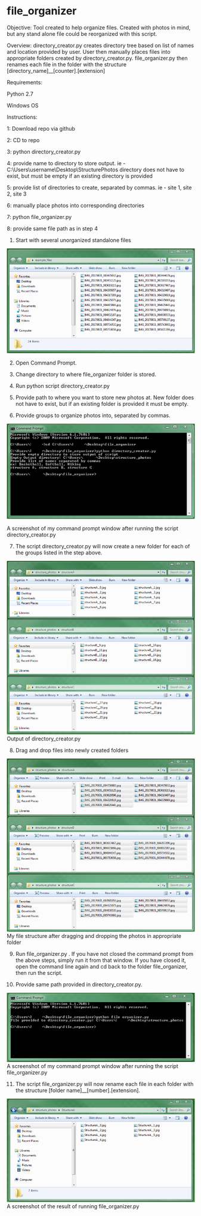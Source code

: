 # file_organizer

Objective:
Tool created to help organize files. Created with photos in mind, but any stand alone file could be reorganized with this script. 

Overview:
directory_creator.py creates directory tree based on list of names and location provided by user. </n>
User then manually places files into appropriate folders created by directory_creator.py. </n>
file_organizer.py then renames each file in the folder with the structure [directory_name]__[counter].[extension]


Requirements:

Python 2.7

Windows OS 

Instructions:

1: Download repo via github

2: CD to repo

3: python directory_creator.py

4: provide name to directory to store output. ie - C:\Users\username\Desktop\StructurePhotos
    directory does not have to exist, but must be empty if an existing directory is provided

5: provide list of directories to create, separated by commas. ie - site 1, site 2, site 3

6: manually place photos into corresponding directories

7: python file_organizer.py

8: provide same file path as in step 4






1. Start with several unorganized standalone files


![file_organizer](https://github.com/strmwtr/file_organizer/blob/master/readme/example_files.PNG)


2. Open Command Prompt.


3. Change directory to where file_organizer folder is stored.


4. Run python script directory_creator.py


5. Provide path to where you want to store new photos at. New folder does not have to exist, but if an existing folder is provided it must be empty.


6. Provide groups to organize photos into, separated by commas.

 
![file_organizer](https://github.com/strmwtr/file_organizer/blob/master/readme/command_line_directory_creator.PNG)

A screenshot of my command prompt window after running the script directory_creator.py


7. The script directory_creator.py will now create a new folder for each of the groups listed in the step above.

![file_organizer](https://github.com/strmwtr/file_organizer/blob/master/readme/directory_creator_output.png) 
Output of directory_creator.py


8. Drag and drop files into newly created folders

![file_organizer](https://github.com/strmwtr/file_organizer/blob/master/readme/pre_file_organizer_setup.PNG) 
My file structure after dragging and dropping the photos in appropriate folder


9. Run file_organizer.py . If you have not closed the command prompt from the above steps, simply run it from that window. If you have closed it, open the command line again and cd back to the folder file_organizer, then run the script.


10. Provide same path provided in directory_creator.py.

![file_organizer](https://github.com/strmwtr/file_organizer/blob/master/readme/command_line_file_organizer.PNG) 
A screenshot of my command prompt window after running the script file_organizer.py


11. The script file_organizer.py will now rename each file in each folder with the structure [folder name]__[number].[extension].

![file_organizer](https://github.com/strmwtr/file_organizer/blob/master/readme/output_file_organizer.PNG) 
A screenshot of the result of running file_organizer.py

